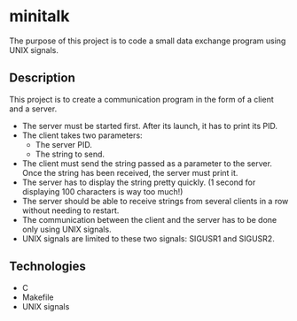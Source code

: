 # minitalk
The purpose of this project is to code a small data exchange program using UNIX signals.

## Description
This project is to create a communication program in the form of a client and a server.
- The server must be started first. After its launch, it has to print its PID.
-  The client takes two parameters:
	- The server PID.
	- The string to send.
- The client must send the string passed as a parameter to the server. Once the string has been received, the server must print it.
- The server has to display the string pretty quickly. (1 second for displaying 100 characters is way too much!)
- The server should be able to receive strings from several clients in a row without needing to restart.
- The communication between the client and the server has to be done only using UNIX signals.
- UNIX signals are limited to these two signals: SIGUSR1 and SIGUSR2.

## Technologies
* C
* Makefile
* UNIX signals